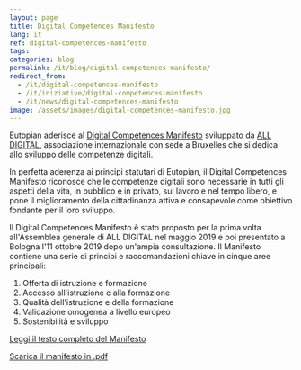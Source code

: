 ```yaml
---
layout: page
title: Digital Competences Manifesto
lang: it
ref: digital-competences-manifesto
tags:
categories: blog
permalink: /it/blog/digital-competences-manifesto/
redirect_from:
  - /it/digital-competences-manifesto
  - /it/iniziative/digital-competences-manifesto
  - /it/news/digital-competences-manifesto
image: /assets/images/digital-competences-manifesto.jpg
---
```


Eutopian aderisce al [Digital Competences Manifesto](https://all-digital.org/manifesto/) sviluppato da [ALL DIGITAL](https://all-digital.org/), associazione internazionale con sede a Bruxelles che si dedica allo sviluppo delle competenze digitali.

In perfetta aderenza ai principi statutari di Eutopian, il Digital Competences Manifesto riconosce che le competenze digitali sono necessarie in tutti gli aspetti della vita, in pubblico e in privato, sul lavoro e nel tempo libero, e pone il miglioramento della cittadinanza attiva e consapevole come obiettivo fondante per il loro sviluppo.

Il Digital Competences Manifesto è stato proposto per la prima volta all'Assemblea generale di ALL DIGITAL nel maggio 2019 e poi presentato a Bologna l'11 ottobre 2019 dopo un'ampia consultazione. Il Manifesto contiene una serie di principi e raccomandazioni chiave in cinque aree principali:

1. Offerta di istruzione e formazione
2. Accesso all'istruzione e alla formazione
3. Qualità dell'istruzione e della formazione
4. Validazione omogenea a livello europeo
5. Sostenibilità e sviluppo

[Leggi il testo completo del Manifesto](https://all-digital.org/digital-competences-manifesto/)

[Scarica il manifesto in .pdf](https://all-digital.org/wp-content/uploads/2019/11/Manifesto_online-viewing.pdf)
